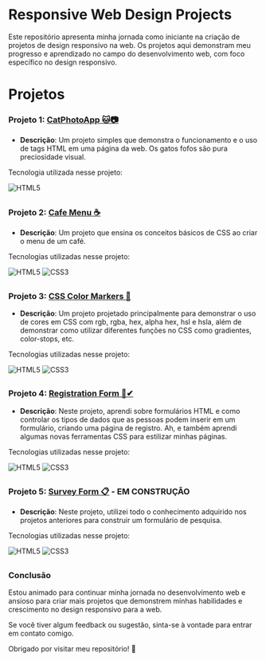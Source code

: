 # Responsive Web Design Projects

Este repositório apresenta minha jornada como iniciante na criação de projetos de design responsivo na web. Os projetos aqui demonstram meu progresso e aprendizado no campo do desenvolvimento web, com foco específico no design responsivo.

# Projetos

### Projeto 1: <a href="https://github.com/wl-costa/web_responsive_design/tree/main/catPhotoApp">CatPhotoApp 🐱📷</a>

- **Descrição**: Um projeto simples que demonstra o funcionamento e o uso de tags HTML em uma página da web. Os gatos fofos são pura preciosidade visual.

Tecnologia utilizada nesse projeto:

![HTML5](https://img.shields.io/badge/html5-%23E34F26.svg?style=for-the-badge&logo=html5&logoColor=white)
##

### Projeto 2: <a href="https://github.com/wl-costa/web_responsive_design/tree/main/cafeMenu">Cafe Menu ☕</a>

- **Descrição**: Um projeto que ensina os conceitos básicos de CSS ao criar o menu de um café.

Tecnologias utilizadas nesse projeto:

![HTML5](https://img.shields.io/badge/html5-%23E34F26.svg?style=for-the-badge&logo=html5&logoColor=white)
![CSS3](https://img.shields.io/badge/css3-%231572B6.svg?style=for-the-badge&logo=css3&logoColor=white)
##

### Projeto 3: <a href="https://github.com/wl-costa/web_responsive_design/tree/main/cssColorMarkers">CSS Color Markers 🌈</a>

- **Descrição**: Um projeto projetado principalmente para demonstrar o uso de cores em CSS com rgb, rgba, hex, alpha hex, hsl e hsla, além de demonstrar como utilizar diferentes funções no CSS como gradientes, color-stops, etc.

Tecnologias utilizadas nesse projeto:

![HTML5](https://img.shields.io/badge/html5-%23E34F26.svg?style=for-the-badge&logo=html5&logoColor=white)
![CSS3](https://img.shields.io/badge/css3-%231572B6.svg?style=for-the-badge&logo=css3&logoColor=white)
##

### Projeto 4: <a href="https://github.com/wl-costa/web_responsive_design/tree/main/registrationForm">Registration Form 📄✔</a>

- **Descrição**: Neste projeto, aprendi sobre formulários HTML e como controlar os tipos de dados que as pessoas podem inserir em um formulário, criando uma página de registro. Ah, e também aprendi algumas novas ferramentas CSS para estilizar minhas páginas.

Tecnologias utilizadas nesse projeto:

![HTML5](https://img.shields.io/badge/html5-%23E34F26.svg?style=for-the-badge&logo=html5&logoColor=white)
![CSS3](https://img.shields.io/badge/css3-%231572B6.svg?style=for-the-badge&logo=css3&logoColor=white)
##

### Projeto 5: <a href="https://github.com/wl-costa/web_responsive_design/tree/main/surveyForm">Survey Form 📋</a> - EM CONSTRUÇÃO

- **Descrição**: Neste projeto, utilizei todo o conhecimento adquirido nos projetos anteriores para construir um formulário de pesquisa.

Tecnologias utilizadas nesse projeto:

![HTML5](https://img.shields.io/badge/html5-%23E34F26.svg?style=for-the-badge&logo=html5&logoColor=white)
![CSS3](https://img.shields.io/badge/css3-%231572B6.svg?style=for-the-badge&logo=css3&logoColor=white)
##


### Conclusão

Estou animado para continuar minha jornada no desenvolvimento web e ansioso para criar mais projetos que demonstrem minhas habilidades e crescimento no design responsivo para a web.

Se você tiver algum feedback ou sugestão, sinta-se à vontade para entrar em contato comigo.

Obrigado por visitar meu repositório! 🌟

